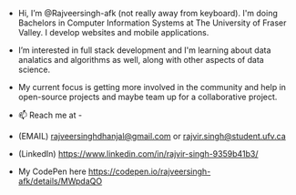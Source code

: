 - Hi, I’m @Rajveersingh-afk (not really away from keyboard). I'm doing Bachelors in Computer Information Systems at The University of Fraser Valley. I develop websites and mobile applications.

- I’m interested in full stack development and I'm learning about data analatics and algorithms as well, along with other aspects of data science.

- My current focus is getting more involved in the community and help in open-source projects and maybe team up for a collaborative project.

- 📫 Reach me at -
- (EMAIL) rajveersinghdhanjal@gmail.com or rajvir.singh@student.ufv.ca
 
- (LinkedIn) https://www.linkedin.com/in/rajvir-singh-9359b41b3/
 
- My CodePen here https://codepen.io/rajveersingh-afk/details/MWpdaQO 

